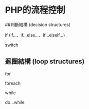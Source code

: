 # PHP的流程控制

##判斷結構 (decision structures)

if (if...、if...else...、if...elseif...)

switch

## 迴圈結構 (loop structures)

for

foreach

while

do...while

